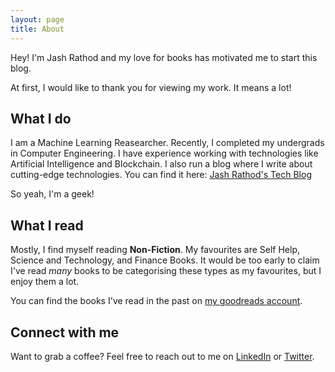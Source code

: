 ```yaml
---
layout: page
title: About
---
```


Hey! I'm Jash Rathod and my love for books has motivated me to start this blog.

At first, I would like to thank you for viewing my work. It means a lot!

## What I do

I am a Machine Learning Reasearcher. Recently, I completed my undergrads in Computer Engineering. I have experience working with technologies like Artificial Intelligence and Blockchain. I also run a blog where I write about cutting-edge technologies. You can find it here: [Jash Rathod's Tech Blog](https://jashrathod.github.io/)

So yeah, I'm a geek!

## What I read

Mostly, I find myself reading **Non-Fiction**. My favourites are Self Help, Science and Technology, and Finance Books. It would be too early to claim I've read _many_ books to be categorising these types as my favourites, but I enjoy them a lot.

You can find the books I've read in the past on [my goodreads account](https://www.goodreads.com/jashrathod).

## Connect with me

Want to grab a coffee? Feel free to reach out to me on [LinkedIn](https://in.linkedin.com/in/jash-rathod-902512145) or [Twitter](https://twitter.com/rathod_jash).
